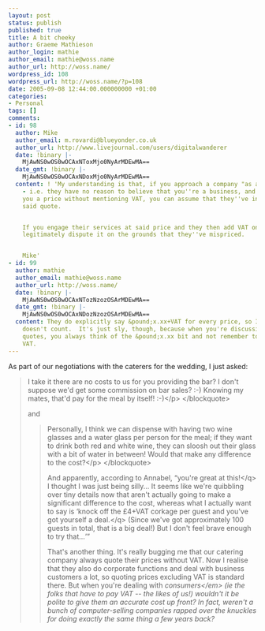 ```yaml
---
layout: post
status: publish
published: true
title: A bit cheeky
author: Graeme Mathieson
author_login: mathie
author_email: mathie@woss.name
author_url: http://woss.name/
wordpress_id: 108
wordpress_url: http://woss.name/?p=108
date: 2005-09-08 12:44:00.000000000 +01:00
categories:
- Personal
tags: []
comments:
- id: 98
  author: Mike
  author_email: m.rovardi@blueyonder.co.uk
  author_url: http://www.livejournal.com/users/digitalwanderer
  date: !binary |-
    MjAwNS0wOS0wOCAxNToxMjo0NyArMDEwMA==
  date_gmt: !binary |-
    MjAwNS0wOS0wOCAxNDoxMjo0NyArMDEwMA==
  content: ! 'My understanding is that, if you approach a company "as a consumer"
    - i.e. they have no reason to believe that you''re a business, and they quote
    you a price without mentioning VAT, you can assume that they''ve included it in
    said quote.


    If you engage their services at said price and they then add VAT on top, you can
    legitimately dispute it on the grounds that they''ve mispriced.


    Mike'
- id: 99
  author: mathie
  author_email: mathie@woss.name
  author_url: http://woss.name/
  date: !binary |-
    MjAwNS0wOS0wOCAxNTozNzozOSArMDEwMA==
  date_gmt: !binary |-
    MjAwNS0wOS0wOCAxNDozNzozOSArMDEwMA==
  content: They do explicitly say &pound;x.xx+VAT for every price, so I guess that
    doesn't count.  It's just sly, though, because when you're discussing it and comparing
    quotes, you always think of the &pound;x.xx bit and not remember to count the
    VAT.
---
```

As part of our negotiations with the caterers for the wedding, I just asked:

<blockquote>
  <p>I take it there are no costs to us for you providing the bar?  I don't suppose we'd get some commission on bar sales? :-)  Knowing my mates, that'd pay for the meal by itself! :-)<&#47;p>
<&#47;blockquote>

and

<blockquote>
  <p>Personally, I think we can dispense with having two wine glasses and a water glass per person for the meal; if they want to drink both red and white wine, they can sloosh out their glass with a bit of water in between!  Would that make any difference to the cost?<&#47;p>
<&#47;blockquote>

And apparently, according to Annabel, <q>you're great at this!<&#47;q>  I thought I was just being silly...  It seems like we're quibbling over tiny details now that aren't actually going to make a significant difference to the cost, whereas what I actually want to say is <q>knock off the &pound;4+VAT corkage per guest and you've got yourself a deal.<&#47;q>  (Since we've got approximately 100 guests in total, that is a big deal!)  But I don't feel brave enough to try that...

That's another thing.  It's really bugging me that our catering company always quote their prices without VAT.  Now I realise that they also do corporate functions and deal with business customers a lot, so quoting prices excluding VAT is standard there.  But when you're dealing with <em>consumers<&#47;em> (ie the folks that have to pay VAT -- the likes of us!) wouldn't it be polite to give them an accurate cost up front?  In fact, weren't a bunch of computer-selling companies rapped over the knuckles for doing exactly the same thing a few years back?
